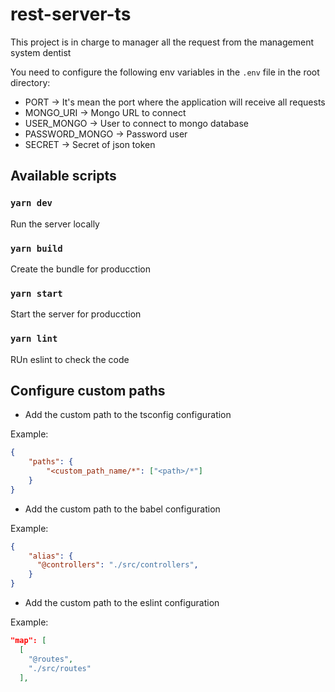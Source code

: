 # rest-server-ts

This project is in charge to manager all the request from the management system dentist

You need to configure the following env variables in the `.env` file in the root directory:

* PORT -> It's mean the port where the application will receive all requests
* MONGO_URI -> Mongo URL to connect
* USER_MONGO -> User to connect to mongo database
* PASSWORD_MONGO -> Password user
* SECRET -> Secret of json token

## Available scripts

### `yarn dev`
Run the server locally

### `yarn build`
Create the bundle for producction

### `yarn start`
Start the server for producction

### `yarn lint`
RUn eslint to check the code

## Configure custom paths

* Add the custom path to the tsconfig configuration

Example:
```json
{
    "paths": {
        "<custom_path_name/*": ["<path>/*"]
    }
}

```

* Add the custom path to the babel configuration

Example:
```json
{
    "alias": {
      "@controllers": "./src/controllers",
    }
}

```

* Add the custom path to the eslint configuration

Example:

```json
"map": [
  [
    "@routes",
    "./src/routes"
  ],
```
